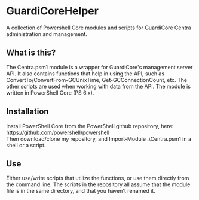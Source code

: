 # GuardiCoreHelper
A collection of Powershell Core modules and scripts for GuardiCore Centra administration and management.

## What is this?
The Centra.psm1 module is a wrapper for GuardiCore's management server API. It also contains functions that help in using the API, such as ConvertTo/ConvertFrom-GCUnixTime, Get-GCConnectionCount, etc. The other scripts are used when working with data from the API. The module is written in PowerShell Core (PS 6.x).

## Installation
Install PowerShell Core from the PowerShell github repository, here:  
https://github.com/powershell/powershell  
Then download/clone my repository, and Import-Module .\Centra.psm1 in a shell or a script.

## Use
Either use/write scripts that utilize the functions, or use them directly from the command line. The scripts in the repository all assume that the module file is in the same directory, and that you haven't renamed it.
